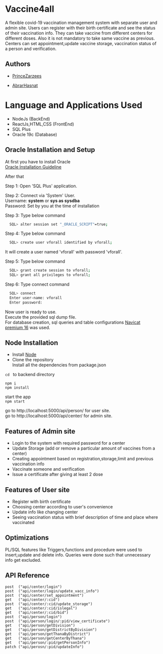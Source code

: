 
# Vaccine4all
A flexible covid-19 vaccination management system with separate user and admin site.
Users can register with their birth certificate and see the status of their vaccination info.
They can take vaccine from different centers for different doses. Also it is not mandatory to take same vaccine as previous.
Centers can set appointment,update vaccine storage, vaccination status of a person and verification.
## Authors

- [PrinceZarzees](https://github.com/PrinceZarzees)
* [AbrarHasnat](https://github.com/abrarhasanat)
# Language and Applications Used
* NodeJs (BackEnd)
* ReactJs,HTML,CSS (FrontEnd)
* SQL Plus
* Oracle 19c (Database)



## Oracle Installation and Setup

At first you have to install Oracle  
[Oracle Installation Guideline](http://www.rebellionrider.com/how-to-install-oracle-database-19c-on-windows-10/)  

After that 

Step 1: Open 'SQL Plus' application. 

Step 2: Connect via 'System' User.  
Username: **system** or **sys as sysdba**  
Password: Set by you at the time of installation 

Step 3: Type below command  
```bash
  SQL> alter session set "_ORACLE_SCRIPT"=true;
```
Step 4: Type below command  
```bash
  SQL> create user vforall identified by vforall;
```
It will create a user named 'vforall' with password 'vforall'.  

Step 5: Type below command  
```bash
  SQL> grant create session to vforall;
  SQL> grant all privileges to vforall;
```
Step 6: Type connect command
```bash
  SQL> connect
  Enter user-name: vforall
  Enter password:
```
Now user is ready to use.  
Execute the provided sql dump file.  
For database creation, sql queries and table configurations [Navicat premium 16](https://www.navicat.com/en/products/navicat-premium) was used.

## Node Installation  
* Install [Node](https://nodejs.org/en/) 
* Clone the repository  
Install all the dependencies from package.json  

```cd ``` to backend directory  

```npm i ```  
```npm install ```  

start the app  
```npm start ```   

go to http://localhost:5000/api/person/  for user site.  
go to http://localhost:5000/api/center/  for admin site.

## Features of Admin site  
* Login to the system with required password for a center
* Update Storage (add or remove a particular amount of vaccines from a center)
* Creating appointment based on registration,storage,limit and previous vaccination info
* Vaccinate someone and verification
* Issue a certificate after giving at least 2 dose

## Features of User site
* Register with birth certificate
* Choosing center according to user's convenience
* Update info like changing center
* Seeing vaccination status with brief description of time and place where vaccinated
## Optimizations

PL/SQL features like Triggers,functions and procedure were used to insert,update and delete info. Queries were done such that unnecessary info get excluded.





## API Reference
```http
post  ("api/center/login")
post  ("api/center/login/update_vacc_info")
post  ("api/center/set_appointment")
get   ("api/center/:cid")
post  ("api/center/:cid/update_storage")
get   ("api/center/:cid/islegal")
get   ("api/center/:cid/bid")
post  ("api/person/login")
post  ("api/person/login/:pid/view_certificate")
get   ("api/person/getDivision")
get   ("api/person/getDistrictByDivision")
get   ("api/person/getThanaByDistrict")
get   ("api/person/getCenterByThana")
get   ("api/person/:pid/getPersonInfo")
patch ("api/perosn/:pid/updateInfo")

```
